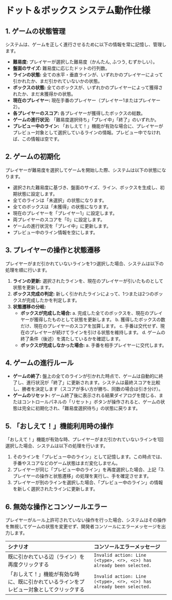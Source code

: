 # ドット＆ボックス システム動作仕様

## 1. ゲームの状態管理
システムは、ゲームを正しく進行させるために以下の情報を常に記憶し、管理します。

-   **難易度:** プレイヤーが選択した難易度（かんたん, ふつう, むずかしい）。
-   **盤面のサイズ:** 難易度に応じたドットの行列数。
-   **ラインの状態:** 全ての水平・垂直ラインが、いずれかのプレイヤーによって引かれたか、まだ引かれていないかの状態。
-   **ボックスの状態:** 全てのボックスが、いずれかのプレイヤーによって獲得されたか、まだ未獲得かの状態。
-   **現在のプレイヤー:** 現在手番のプレイヤー（プレイヤー1またはプレイヤー2）。
-   **各プレイヤーのスコア:** 各プレイヤーが獲得したボックスの総数。
-   **ゲームの進行状況:** 「難易度選択待ち」「プレイ中」「終了」のいずれか。
-   **プレビュー中のライン:** 「おしえて！」機能が有効な場合に、プレイヤーがプレビュー対象として選択しているラインの情報。プレビュー中でなければ、この情報は空です。

## 2. ゲームの初期化
プレイヤーが難易度を選択してゲームを開始した際、システムは以下の状態になります。

-   選択された難易度に基づき、盤面のサイズ、ライン、ボックスを生成し、初期状態に設定します。
-   全てのラインは「未選択」の状態になります。
-   全てのボックスは「未獲得」の状態になります。
-   現在のプレイヤーを「プレイヤー1」に設定します。
-   両プレイヤーのスコアを「0」に設定します。
-   ゲームの進行状況を「プレイ中」に更新します。
-   プレビュー中のライン情報を空にします。

## 3. プレイヤーの操作と状態遷移
プレイヤーがまだ引かれていないラインを1つ選択した場合、システムは以下の処理を順に行います。

1.  **ラインの更新:** 選択されたラインを、現在のプレイヤーが引いたものとして状態を更新します。
2.  **ボックス完成の判定:** 新しく引かれたラインによって、1つまたは2つのボックスが完成したかを判定します。
3.  **状態遷移の分岐:**
    -   **ボックスが完成した場合:**
        a. 完成した全てのボックスを、現在のプレイヤーが獲得したものとして状態を更新します。
        b. 獲得したボックスの数だけ、現在のプレイヤーのスコアを加算します。
        c. 手番は交代せず、現在のプレイヤーが続けてラインを引ける状態を維持します。
        d. ゲームの終了条件（後述）を満たしているかを確認します。
    -   **ボックスが完成しなかった場合:**
        a. 手番を相手プレイヤーに交代します。

## 4. ゲームの進行ルール
- **ゲームの終了:** 盤上の全てのラインが引かれた時点で、ゲームは自動的に終了し、進行状況が「終了」に更新されます。システムは最終スコアを比較し、勝者を決定します（スコアが多い方が勝ち、同数の場合は引き分け）。
- **ゲームのリセット:** ゲーム終了後に表示される結果ダイアログを閉じる、またはコントロールパネルの「リセット」ボタンが操作されると、ゲームの状態は完全に初期化され、「難易度選択待ち」の状態に戻ります。

## 5. 「おしえて！」機能利用時の操作
「おしえて！」機能が有効な時、プレイヤーがまだ引かれていないラインを1回選択した場合、システムは以下の処理を行います。

1.  そのラインを「プレビュー中のライン」として記憶します。この時点では、手番やスコアなどのゲーム状態はまだ変化しません。
2.  プレイヤーが同じ「プレビュー中のライン」を再度選択した場合、上記「3. プレイヤーの操作と状態遷移」の処理を実行し、手を確定させます。
3.  プレイヤーが別のラインを選択した場合、「プレビュー中のライン」の情報を新しく選択されたラインに更新します。

## 6. 無効な操作とコンソールエラー
プレイヤーがルール上許可されていない操作を行った場合、システムはその操作を無視してゲームの状態を変更せず、開発者コンソールにエラーメッセージを出力します。

| シナリオ | コンソールエラーメッセージ |
| :--- | :--- |
| 既に引かれている辺（ライン）を再度クリックする | `Invalid action: Line (<type>, <r>, <c>) has already been selected.` |
| 「おしえて！」機能が有効な時に、既に引かれているラインをプレビュー対象としてクリックする | `Invalid action: Line (<type>, <r>, <c>) has already been selected.` |